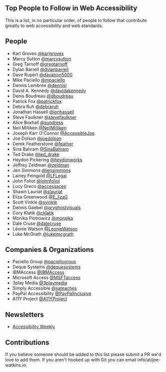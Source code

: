 ## Top People to Follow in Web Accessibility

This is a list, in no particular order, of people to follow that contribute greatly to web accessibility and web standards.

## People
- Karl Groves [@karlgroves](https://twitter.com/karlgroves)
- Marcy Sutton [@marcysutton](https://twitter.com/marcysutton)
- Greg Tarnoff [@gregtarnoff](https://twitter.com/gregtarnoff)
- Dylan Barrell	[@dylanbarrell](https://twitter.com/dylanbarrell)
- Dave Rupert [@davatron5000](https://twitter.com/davatron5000)
- Mike Paciello	[@mpaciello](https://twitter.com/mpaciello)
- Dennis Lembrée	[@dennisl](https://twitter.com/dennisl)
- David A. Kennedy [@davidakennedy](https://twitter.com/davidakennedy)
- Denis Boudreau	[@dboudreau](https://twitter.com/dboudreau)
- Patrick Fox	[@patrickfox](https://twitter.com/patrickfox)
- Debra Ruh	[@debraruh](https://twitter.com/debraruh)
- Jonathan Hassell	[@jonhassell](https://twitter.com/jonhassell)
- Steve Faulkner	[@stevefaulkner](https://twitter.com/stevefaulkner)
- Alice Boxhall	[@sundress](https://twitter.com/sundress)
- Neil Milliken	[@NeilMilliken](https://twitter.com/NeilMilliken)
- Joseph Karr O'Connor [@AccessibleJoe](https://twitter.com/AccessibleJoe)
- Joe Dolson [@joedolson](https://twitter.com/joedolson)
- Derek Featherstone [@feather](https://twitter.com/feather)
- Sina Bahram	[@SinaBahram](https://twitter.com/SinaBahram)
- Ted Drake	[@ted_drake](https://twitter.com/ted_drake)
- Heydon Pickering [@heydonworks](https://twitter.com/heydonworks)
- Jeffrey Zeldman	[@zeldman](https://twitter.com/zeldman)
- Jen Simmons	[@jensimmons](https://twitter.com/jensimmons)
- Lainey Feingold [@LFLegal](https://twitter.com/LFLegal)
- John Foliot [@johnfoliot](https://twitter.com/johnfoliot)
- Lucy Greco [@accessaces](https://twitter.com/accessaces)
- Shawn Lauriat [@slauriat](https://twitter.com/slauriat)
- Eliza Greenwood [@E_lizaG](https://twitter.com/E_lizaG)
- Scott Vinkle [@svinkle](https://twitter.com/svinkle)
- Dennis Gaebel [@gryghostvisuals](https://twitter.com/gryghostvisuals)
- Cory Klatik [@cklatik](https://twitter.com/cklatik)
- Monika Piotrowicz [@monsika](https://twitter.com/monsika)
- Dale Cruse [@dalecruse](https://twitter.com/dalecruse)
- Léonie Watson [@LeonieWatson](https://twitter.com/LeonieWatson)
- Luke McGrath [@lukejmcgrath](https://twitter.com/lukejmcgrath)

## Companies & Organizations

- Paciello Group [@paciellogroup](https://twitter.com/paciellogroup)
- Deque Systems [@dequesystems](http://www.deque.com/)
- IBMAccess [@IBMAccess](https://twitter.com/IBMAccess)
- Microsoft Access	[@MSFTaccess](https://twitter.com/MSFTaccess)
- 3play Media	[@3playmedia](https://twitter.com/3playmedia)
- Simply Accessible	[@sateaches](https://twitter.com/sateaches)
- PayPal Accessibility [@PayPalInclusive](https://twitter.com/PayPalInclusive)
- A11Y Project [@A11YProject](https://twitter.com/A11YProject)

## Newsletters
- [Accessibility Weekly](http://a11yweekly.com/)

## Contributions
If you believe someone should be added to this list please submit a PR we'd love to add them. If you aren't hooked up with Git you can email info/at/joe-watkins.io.
